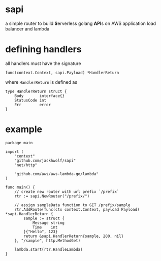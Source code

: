 # sapi
a simple router to build **S**erverless golang **API**s on AWS application load balancer and lambda

# defining handlers
all handlers must have the signature 
```
func(context.Context, sapi.Payload) *HandlerReturn
```
where `HandlerReturn` is defined as 
```
type HandlerReturn struct {
	Body       interface{}
	StatusCode int
	Err        error	
}
```

# example
```
package main

import (
	"context"
	"github.com/jackhwolf/sapi"
	"net/http"

	"github.com/aws/aws-lambda-go/lambda"
)

func main() {
	// create new router with url prefix `/prefix`
	rtr := sapi.NewRouter("/prefix/")

	// assign sampleData function to GET /prefix/sample
	rtr.AddRoute(func(ctx context.Context, payload Payload) *sapi.HandlerReturn {
		sample := struct {
			Message string
			Time    int
		}{"Hello", 123}
		return &sapi.HandlerReturn{sample, 200, nil}
	}, "/sample", http.MethodGet)

	lambda.start(rtr.HandleLambda)
}

```